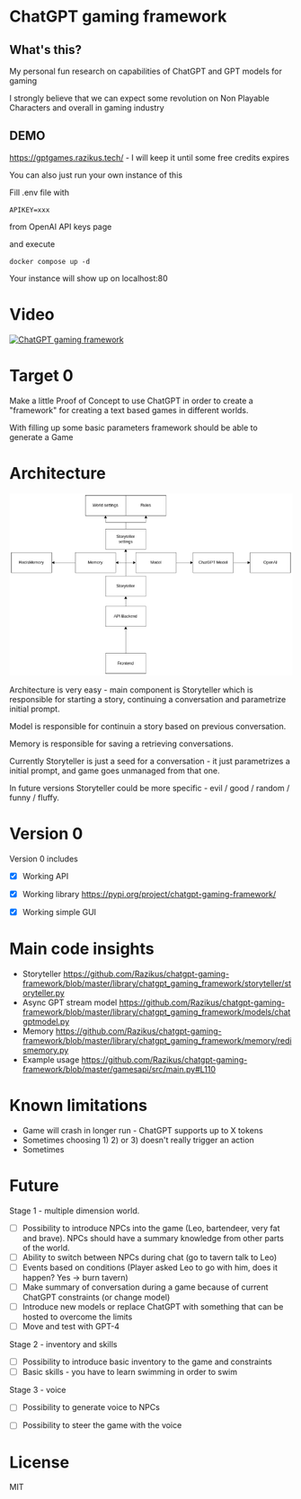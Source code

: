 # ChatGPT gaming framework


## What's this?

My personal fun research on capabilities of ChatGPT and GPT models for gaming

I strongly believe that we can expect some revolution on Non Playable Characters and overall in gaming industry

## DEMO
https://gptgames.razikus.tech/ - I will keep it until some free credits expires

You can also just run your own instance of this

Fill .env file with 
```
APIKEY=xxx
```
from OpenAI API keys page

and execute 
```
docker compose up -d 
```
Your instance will show up on localhost:80


# Video
[![ChatGPT gaming framework](https://img.youtube.com/vi/SR8MkFWrjEo/0.jpg)](https://www.youtube.com/watch?v=SR8MkFWrjEo)




# Target 0

Make a little Proof of Concept to use ChatGPT in order to create a "framework" for creating a text based games in different worlds.

With filling up some basic parameters framework should be able to generate a Game

# Architecture

![Architecture](https://raw.githubusercontent.com/Razikus/chatgpt-gaming-framework/master/arch.png)

Architecture is very easy - main component is Storyteller which is responsible for starting a story, continuing a conversation and parametrize initial prompt.

Model is responsible for continuin a story based on previous conversation.

Memory is responsible for saving a retrieving conversations.

Currently Storyteller is just a seed for a conversation - it just parametrizes a initial prompt, and game goes unmanaged from that one.

In future versions Storyteller could be more specific - evil / good / random / funny / fluffy.

# Version 0 

Version 0 includes

- [x] Working API
- [x] Working library https://pypi.org/project/chatgpt-gaming-framework/
- [x] Working simple GUI


# Main code insights

- Storyteller https://github.com/Razikus/chatgpt-gaming-framework/blob/master/library/chatgpt_gaming_framework/storyteller/storyteller.py
- Async GPT stream model https://github.com/Razikus/chatgpt-gaming-framework/blob/master/library/chatgpt_gaming_framework/models/chatgptmodel.py
- Memory https://github.com/Razikus/chatgpt-gaming-framework/blob/master/library/chatgpt_gaming_framework/memory/redismemory.py
- Example usage https://github.com/Razikus/chatgpt-gaming-framework/blob/master/gamesapi/src/main.py#L110

# Known limitations
- Game will crash in longer run - ChatGPT supports up to X tokens
- Sometimes choosing 1) 2) or 3) doesn't really trigger an action
- Sometimes

# Future

Stage 1 - multiple dimension world.
- [ ] Possibility to introduce NPCs into the game (Leo, bartendeer, very fat and brave). NPCs should have a summary knowledge from other parts of the world.
- [ ] Ability to switch between NPCs during chat (go to tavern talk to Leo)
- [ ] Events based on conditions (Player asked Leo to go with him, does it happen? Yes -> burn tavern)
- [ ] Make summary of conversation during a game because of current ChatGPT constraints (or change model)
- [ ] Introduce new models or replace ChatGPT with something that can be hosted to overcome the limits
- [ ] Move and test with GPT-4

Stage 2 - inventory and skills
- [ ] Possibility to introduce basic inventory to the game and constraints
- [ ] Basic skills - you have to learn swimming in order to swim

Stage 3 - voice
- [ ] Possibility to generate voice to NPCs
- [ ] Possibility to steer the game with the voice


# License

MIT
